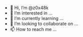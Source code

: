 - 👋 Hi, I’m @z0x48k
- 👀 I’m interested in ...
- 🌱 I’m currently learning ...
- 💞️ I’m looking to collaborate on ...
- 📫 How to reach me ...

<!---
z0x48k/z0x48k is a ✨ special ✨ repository because its `README.md` (this file) appears on your GitHub profile.
You can click the Preview link to take a look at your changes.
--->
